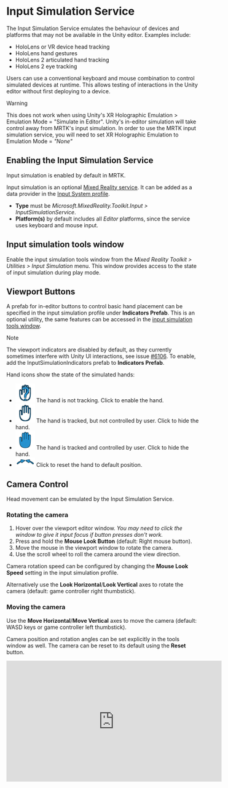 # Input Simulation Service

The Input Simulation Service emulates the behaviour of devices and platforms that may not be available in the Unity editor. Examples include:

* HoloLens or VR device head tracking
* HoloLens hand gestures
* HoloLens 2 articulated hand tracking
* HoloLens 2 eye tracking

Users can use a conventional keyboard and mouse combination to control simulated devices at runtime. This allows testing of interactions in the Unity editor without first deploying to a device.

> [!WARNING]
> This does not work when using Unity's XR Holographic Emulation > Emulation Mode = "Simulate in Editor". Unity's in-editor simulation will take control away from MRTK's input simulation. In order to use the MRTK input simulation service, you will need to set XR Holographic Emulation to Emulation Mode = *"None"*

## Enabling the Input Simulation Service

Input simulation is enabled by default in MRTK.

Input simulation is an optional [Mixed Reality service](../MixedRealityServices.md). It can be added as a data provider in the [Input System profile](../Input/InputProviders.md).

* __Type__ must be _Microsoft.MixedReality.Toolkit.Input > InputSimulationService_.
* __Platform(s)__ by default includes all _Editor_ platforms, since the service uses keyboard and mouse input.

## Input simulation tools window

Enable the input simulation tools window from the  _Mixed Reality Toolkit > Utilities > Input Simulation_ menu. This window provides access to the state of input simulation during play mode.

## Viewport Buttons

A prefab for in-editor buttons to control basic hand placement can be specified in the input simulation profile under __Indicators Prefab__. This is an optional utility, the same features can be accessed in the [input simulation tools window](#input-simulation-tools-window).

> [!NOTE]
> The viewport indicators are disabled by default, as they currently sometimes interfere with Unity UI interactions, see issue [#6106](https://github.com/microsoft/MixedRealityToolkit-Unity/issues/6106). To enable, add the InputSimulationIndicators prefab to __Indicators Prefab__.

Hand icons show the state of the simulated hands:

* ![Untracked hand icon](../../Documentation/Images/InputSimulation/MRTK_InputSimulation_HandIndicator_Untracked.png "Untracked hand icon") The hand is not tracking. Click to enable the hand.
* ![Tracked hand icon](../../Documentation/Images/InputSimulation/MRTK_InputSimulation_HandIndicator_Tracked.png "Tracked hand icon") The hand is tracked, but not controlled by user. Click to hide the hand.
* ![Controlled hand icon](../../Documentation/Images/InputSimulation/MRTK_InputSimulation_HandIndicator_Controlled.png "Controlled hand icon") The hand is tracked and controlled by user. Click to hide the hand.
* ![Reset hand icon](../../Documentation/Images/InputSimulation/MRTK_InputSimulation_HandIndicator_Reset.png "Reset hand icon") Click to reset the hand to default position.

## Camera Control

Head movement can be emulated by the Input Simulation Service.

### Rotating the camera

1. Hover over the viewport editor window.
    _You may need to click the window to give it input focus if button presses don't work._
1. Press and hold the __Mouse Look Button__ (default: Right mouse button).
1. Move the mouse in the viewport window to rotate the camera.
1. Use the scroll wheel to roll the camera around the view direction.

Camera rotation speed can be configured by changing the __Mouse Look Speed__ setting in the input simulation profile.

Alternatively use the __Look Horizontal__/__Look Vertical__ axes to rotate the camera (default: game controller right thumbstick).

### Moving the camera

Use the __Move Horizontal__/__Move Vertical__ axes to move the camera (default: WASD keys or game controller left thumbstick).

Camera position and rotation angles can be set explicitly in the tools window as well. The camera can be reset to its default using the __Reset__ button.

<iframe width="560" height="315" src="https://www.youtube.com/embed/Z7L4I1ET7GU" class="center" frameborder="0" allow="accelerometer; encrypted-media; gyroscope; picture-in-picture" allowfullscreen />

## Hand Simulation

The input simulation supports emulated hand devices. These virtual hands can interact with any object that supports regular hand devices, such as buttons or grabbable objects.

### Hand Simulation Mode

In the [input simulation tools window](#input-simulation-tools-window) the __Hand Simulation Mode__ setting switches between two distinct input models. The default mode can also be set in the input simulation profile.

* _Articulated Hands_: Simulates a fully articulated hand device with joint position data.

   Emulates HoloLens 2 interaction model.

   Interactions that are based on precise positioning of the hand or use touching can be simulated in this mode.

* _Gestures_: Simulates a simplified hand model with air tap and basic gestures.

   Emulates [HoloLens interaction model](https://docs.microsoft.com/en-us/windows/mixed-reality/gestures).

   Focus is controlled using the Gaze pointer. The _Air Tap_ gesture is used to interact with buttons.

### Controlling hand movement

Press and hold the __Left/Right Hand Control Key__ (default: *Left Shift* for left hand and *Space* for right hand) to gain control of either hand. While the manipulation key is pressed, the hand will appear in the viewport. Once the manipulation key is released the hands will disappear after a short __Hand Hide Timeout__.

Hands can be toggle on permanently in the [input simulation tools window](#input-simulation-tools-window) or by pressing the __Toggle Left/Right Hand Key__ (default: *T* for left and *Y* for right). Press the toggle key again to hide the hands again.

Mouse movement will move the hand in the view plane. Hands can be moved further or closer to the camera using the __mouse wheel__.

To rotate hands using the mouse, hold both the __Left/Right Hand Control Key__ (*Left Shift* or *Space*) _and_ the __Hand Rotate Button__ (default: *cntrl* button) then move the mouse to rotate the hand. Hand rotation speed can be configured by changing the __Mouse Hand Rotation Speed__ setting in the input simulation profile.

All hand placement can also changed in the [input simulation tools window](#input-simulation-tools-window), including resetting hands to default.

### Additional profile settings

* __Hand Depth Multiplier__ controls the sensitivity of the mouse scroll wheel depth movement. A larger number will speed up hand zoom.
* __Default Hand Distance__ is the initial distance of hands from the camera. Clicking the __Reset__ button hands will also place hands at this distance.
* __Hand Jitter Amount__ adds random motion to hands. This can be used to simulate inaccurate hand tracking on device, and ensure that interactions work well with noisy input.

<iframe width="560" height="315" src="https://www.youtube.com/embed/uRYfwuqsjBQ" class="center" frameborder="0" allow="accelerometer; encrypted-media; gyroscope; picture-in-picture" allowfullscreen />

### Hand Gestures

Hand gestures such as pinching, grabbing, poking, etc. can also be simulated.

1. First enable hand control using the __Left/Right Hand Control Key__ (*Left Shift* or *Space*)

   Alternatively toggle the hands on/off using the toggle keys (*T* or *Y*).

2. While manipulating, press and hold a mouse button to perform a hand gesture.

Each of the mouse buttons can be mapped to transform the hand shape into a different gesture using the _Left/Middle/Right Mouse Hand Gesture_ settings. The _Default Hand Gesture_ is the shape of the hand when no button is pressed.

> [!NOTE]
> The _Pinch_ gesture is the only gesture that performs the "Select" action at this point.

### One-Hand Manipulation

1. Press and  __Left/Right Hand Control Key__ (*Left Shift* or *Space*)
2. Point at object
3. Hold mouse button to pinch
4. Use mouse to move the object
5. Release mouse button to stop interaction

<iframe width="560" height="315" src="https://www.youtube.com/embed/rM0xaHam6wM" class="center" frameborder="0" allow="accelerometer; encrypted-media; gyroscope; picture-in-picture" allowfullscreen />

### Two-Hand Manipulation

For manipulating objects with two hands at the same time the persistent hand mode is recommended.

1. Toggle on both hands by pressing the toggle keys (T/Y).
1. Manipulate one hand at a time:
    1. Hold _Space_ to control the right hand
    1. Move the hand to where you want to grab the object
    1. Press mouse button to activate the _Pinch_ gesture. In persistent mode the gesture will remain active when you release the mouse button.
1. Repeat the process with the other hand, grabbing the same object in a second spot.
1. Now that both hands are grabbing the same object, you can move either of them to perform two-handed manipulation.

<iframe width="560" height="315" src="https://www.youtube.com/embed/Qol5OFNfN14" class="center" frameborder="0" allow="accelerometer; encrypted-media; gyroscope; picture-in-picture" allowfullscreen />

### GGV Interaction

1. Enable GGV simulation by switching __Hand Simulation Mode__ to _Gestures_ in the [Input Simulation Profile](#enabling-the-input-simulation-service)
1. Rotate the camera to point the gaze cursor at the interactable object (right mouse button)
1. Hold _Space_ to control the right hand
1. Click and hold _left mouse button_ to interact
1. Rotate the camera again to manipulate the object

<iframe width="560" height="315" src="https://www.youtube.com/embed/6841rRMdqWw" class="center" frameborder="0" allow="accelerometer; encrypted-media; gyroscope; picture-in-picture" allowfullscreen />

### Eye tracking

[Eye tracking simulation](../EyeTracking/EyeTracking_BasicSetup.md#simulating-eye-tracking-in-the-unity-editor) can be enabled by checking the __Simulate Eye Position__ option in the
[Input Simulation Profile](#enabling-the-input-simulation-service). This should not be used with GGV
style interactions (so ensure that __Hand Simulation Mode__ is set to _Articulated_).
